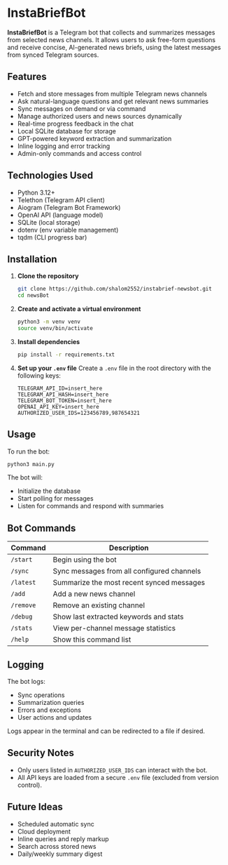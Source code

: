 # InstaBriefBot

**InstaBriefBot** is a Telegram bot that collects and summarizes messages from selected news channels. It allows users to ask free-form questions and receive concise, AI-generated news briefs, using the latest messages from synced Telegram sources.

## Features

- Fetch and store messages from multiple Telegram news channels
- Ask natural-language questions and get relevant news summaries
- Sync messages on demand or via command
- Manage authorized users and news sources dynamically
- Real-time progress feedback in the chat
- Local SQLite database for storage
- GPT-powered keyword extraction and summarization
- Inline logging and error tracking
- Admin-only commands and access control

## Technologies Used

- Python 3.12+
- Telethon (Telegram API client)
- Aiogram (Telegram Bot Framework)
- OpenAI API (language model)
- SQLite (local storage)
- dotenv (env variable management)
- tqdm (CLI progress bar)

## Installation

1. **Clone the repository**
   ```bash
   git clone https://github.com/shalom2552/instabrief-newsbot.git
   cd newsBot
   ```

2. **Create and activate a virtual environment**
   ```bash
   python3 -m venv venv
   source venv/bin/activate
   ```

3. **Install dependencies**
   ```bash
   pip install -r requirements.txt
   ```

4. **Set up your `.env` file**
   Create a `.env` file in the root directory with the following keys:

   ```env
   TELEGRAM_API_ID=insert_here
   TELEGRAM_API_HASH=insert_here
   TELEGRAM_BOT_TOKEN=insert_here
   OPENAI_API_KEY=insert_here
   AUTHORIZED_USER_IDS=123456789,987654321
   ```

## Usage

To run the bot:

```bash
python3 main.py
```

The bot will:
- Initialize the database
- Start polling for messages
- Listen for commands and respond with summaries

## Bot Commands

| Command     | Description                                |
|-------------|--------------------------------------------|
| `/start`    | Begin using the bot                        |
| `/sync`     | Sync messages from all configured channels |
| `/latest`   | Summarize the most recent synced messages  |
| `/add`      | Add a new news channel                     |
| `/remove`   | Remove an existing channel                 |
| `/debug`    | Show last extracted keywords and stats     |
| `/stats`    | View per-channel message statistics        |
| `/help`     | Show this command list                     |

## Logging

The bot logs:
- Sync operations
- Summarization queries
- Errors and exceptions
- User actions and updates

Logs appear in the terminal and can be redirected to a file if desired.

## Security Notes

- Only users listed in `AUTHORIZED_USER_IDS` can interact with the bot.
- All API keys are loaded from a secure `.env` file (excluded from version control).

## Future Ideas

- Scheduled automatic sync
- Cloud deployment
- Inline queries and reply markup
- Search across stored news
- Daily/weekly summary digest
